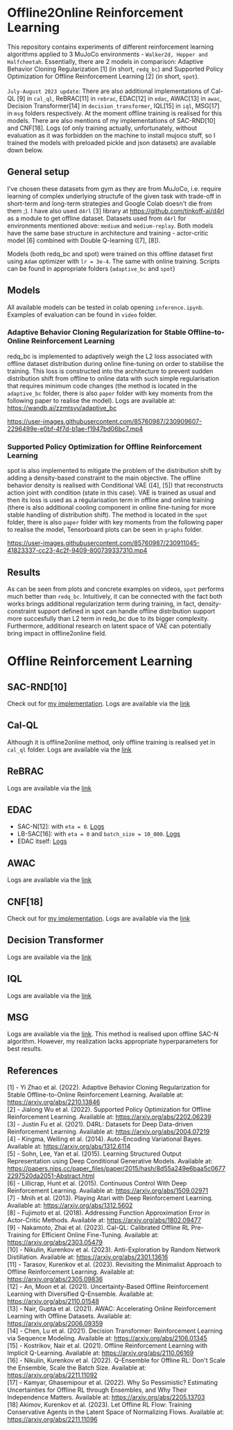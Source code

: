 # Offline2Online Reinforcement Learning
This repository contains experiments of different reinforcement learning algorithms applied to 3 MuJoCo environments - `Walker2d, Hopper and Halfcheetah`. Essentially, there are 2 models in comparison: Adaptive Behavior Cloning Regularization [1] (in short, `redq_bc`) and Supported Policy Optimization for Offline Reinforcement Learning [2] (in short, `spot`).<br /><br />`July-August 2023 update`: There are also additional implementations of Cal-QL [9] in `cal_ql`, ReBRAC[11] in `rebrac`, EDAC[12] in `edac`, AWAC[13] in `awac`, Decision Transformer[14] in `decision_transformer`, IQL[15] in `iql`, MSG[17] in `msg` folders respectively. At the moment offline training is realised for this models. There are also mentions of my implementations of SAC-RND[10] and CNF[18]. Logs (of only training actually, unfortunately, without evaluation as it was forbidden on the machine to install mujoco stuff, so I trained the models with preloaded pickle and json datasets) are available down below.

## General setup
I've chosen these datasets from gym as they are from MuJoCo, i.e. require learning of complex underlying structufe of the given task with trade-off in short-term and long-term strategies and Google Colab doesn't die from them ;). I have also used `d4rl` [3] library at https://github.com/tinkoff-ai/d4rl as a module to get offline dataset. Datasets used from `d4rl` for environments mentioned above: `medium` and `medium-replay`. Both models have the same base structure in architecture and training - actor-critic model [6] combined with Double Q-learning ([7], [8]).

Models (both redq_bc and spot) were trained on this offline dataset first using `Adam` optimizer with `lr = 3e-4`. The same with online training. Scripts can be found in appropriate folders (`adaptive_bc` and `spot`)

## Models

All available models can be tested in colab opening `inference.ipynb`. Examples of evaluation can be found in `video` folder.

### Adaptive Behavior Cloning Regularization for Stable Offline-to-Online Reinforcement Learning
redq_bc is implemented to adaptively weigh the L2 loss associated with offline dataset distribution during online fine-tuning on order to stabilise the training. This loss is constructed into the architecture to prevent sudden distribution shift from offline to online data with such simple regularisation that requires minimum code changes (the method is located in the `adaptive_bc` folder, there is also `paper` folder with key moments from the following paper to realise the model). Logs are available at: https://wandb.ai/zzmtsvv/adaptive_bc


https://user-images.githubusercontent.com/85760987/230909607-2296499e-e0bf-4f7d-b1ae-f1947bd06bc7.mp4


### Supported Policy Optimization for Offline Reinforcement Learning
spot is also implemented to mitigate the problem of the distribution shift by adding a density-based constraint to the main objective. The offline behavior density is realised with Conditional VAE ([4], [5]) that reconstructs action joint with condition (state in this case). VAE is trained as usual and then its loss is used as a régularisation term in offline and online training (there is also additional cooling component in online fine-tuning for more stable handling of distribution shift). The method is located in the `spot` folder, there is also `paper` folder with key moments from the following paper to realise the model, Tensorboard plots can be seen in `graphs` folder.

https://user-images.githubusercontent.com/85760987/230911045-41823337-cc23-4c2f-9409-800739337310.mp4


## Results
As can be seen from plots and concrete examples on videos, `spot` performs much better than `redq_bc`. Intuitively, it can be connected with the fact both works brings additional regularization term during training, in fact, density-constraint support defined in spot can handle offline distribution support more succesfully than L2 term in redq_bc due to its bigger complexity. Furthermore, additional research on latent space of VAE can potentially bring impact in offline2online field.

# Offline Reinforcement Learning
## SAC-RND[10]
Check out for [my implementation](https://github.com/zzmtsvv/sac_rnd). Logs are available via the [link](https://wandb.ai/zzmtsvv/sac_rnd?workspace=user-zzmtsvv)

## Cal-QL
Although it is offline2online method, only offline training is realised yet in `cal_ql` folder. Logs are available via the [link](https://wandb.ai/zzmtsvv/cal_ql?workspace=user-zzmtsvv)

## ReBRAC
Logs are available via the [link](https://wandb.ai/zzmtsvv/ReBRAC?workspace=user-zzmtsvv)

## EDAC
- SAC-N[12]: with `eta = 0`. [Logs](https://wandb.ai/zzmtsvv/SAC-N?workspace=user-zzmtsvv)
- LB-SAC[16]: with `eta = 0` and `batch_size = 10_000`. [Logs](https://wandb.ai/zzmtsvv/LB-SAC?workspace=user-zzmtsvv)
- EDAC itself: [Logs](https://wandb.ai/zzmtsvv/EDAC?workspace=user-zzmtsvv)

## AWAC
Logs are available via the [link](https://wandb.ai/zzmtsvv/AWAC?workspace=user-zzmtsvv)

## CNF[18]
Check out for [my implementation](https://github.com/zzmtsvv/cnf). Logs are available via the [link](https://wandb.ai/zzmtsvv/CNF/workspace?workspace=user-zzmtsvv)

## Decision Transformer
Logs are available via the [link](https://wandb.ai/zzmtsvv/DecisionTransformer?workspace=user-zzmtsvv)

## IQL
Logs are available via the [link](https://wandb.ai/zzmtsvv/IQL?workspace=user-zzmtsvv)

## MSG
Logs are available via the [link](https://wandb.ai/zzmtsvv/MSG?workspace=user-zzmtsvv). This method is realised upon offline SAC-N algorithm. However, my realization lacks appropriate hyperparameters for best results.


## References
[1] - Yi Zhao et al. (2022). Adaptive Behavior Cloning Regularization for Stable Offline-to-Online Reinforcement Learning. Available at: https://arxiv.org/abs/2210.13846 <br />
[2] - Jialong Wu et al. (2022). Supported Policy Optimization for Offline Reinforcement Learning. Available at: https://arxiv.org/abs/2202.06239 <br />
[3] - Justin Fu et al. (2021). D4RL: Datasets for Deep Data-driven Reinforcement Learning. Available at: https://arxiv.org/abs/2004.07219 <br />
[4] - Kingma, Welling et al. (2014). Auto-Encoding Variational Bayes. Available at: https://arxiv.org/abs/1312.6114 <br />
[5] - Sohn, Lee, Yan et al. (2015). Learning Structured Output Representation using Deep Conditional Generative Models. Available at: https://papers.nips.cc/paper_files/paper/2015/hash/8d55a249e6baa5c06772297520da2051-Abstract.html <br />
[6] - Lillicrap, Hunt et al. (2015). Continuous Control With Deep Reinforcement Learning. Available at: https://arxiv.org/abs/1509.02971 <br />
[7] - Mnih et al. (2013). Playing Atari with Deep Reinforcement Learning. Available at: https://arxiv.org/abs/1312.5602 <br />
[8] - Fujimoto et al. (2018). Addressing Function Approximation Error in Actor-Critic Methods. Available at: https://arxiv.org/abs/1802.09477 <br />
[9] - Nakamoto, Zhai et al. (2023). Cal-QL: Calibrated Offline RL Pre-Training for Efficient Online Fine-Tuning. Available at: https://arxiv.org/abs/2303.05479 <br />
[10] - Nikulin, Kurenkov et al. (2023). Anti-Exploration by Random Network Distillation. Available at: https://arxiv.org/abs/2301.13616 <br/>
[11] - Tarasov, Kurenkov et al. (2023). Revisiting the Minimalist Approach to Offline Reinforcement Learning. Available at: https://arxiv.org/abs/2305.09836 <br/>
[12] - An, Moon et al. (2021). Uncertainty-Based Offline Reinforcement Learning with Diversified Q-Ensemble. Available at: https://arxiv.org/abs/2110.01548 <br/>
[13] - Nair, Gupta et al. (2021). AWAC: Accelerating Online Reinforcement Learning with Offline Datasets. Available at: https://arxiv.org/abs/2006.09359 <br/>
[14] - Chen, Lu et al. (2021). Decision Transformer: Reinforcement Learning via Sequence Modeling. Available at: https://arxiv.org/abs/2106.01345 <br/>
[15] - Kostrikov, Nair et al. (2021). Offline Reinforcement Learning with Implicit Q-Learning. Available at: https://arxiv.org/abs/2110.06169 <br/>
[16] - Nikulin, Kurenkov et al. (2022). Q-Ensemble for Offline RL: Don't Scale the Ensemble, Scale the Batch Size. Available at: https://arxiv.org/abs/2211.11092 <br/>
[17] - Kamyar, Ghasemipour et al. (2022). Why So Pessimistic? Estimating Uncertainties for Offline RL through Ensembles, and Why Their Independence Matters. Available at: https://arxiv.org/abs/2205.13703 <br/>
[18] Akimov, Kurenkov et al. (2023). Let Offline RL Flow: Training Conservative Agents in the Latent Space of Normalizing Flows. Available at: https://arxiv.org/abs/2211.11096
